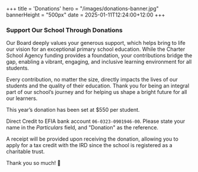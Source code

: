 +++
title = 'Donations'
hero = "/images/donations-banner.jpg"
bannerHeight = "500px"
date = 2025-01-11T12:24:00+12:00
+++

### Support Our School Through Donations

Our Board deeply values your generous support, which helps bring to life our vision for an exceptional primary school education. While the Charter School Agency funding provides a foundation, your contributions bridge the gap, enabling a vibrant, engaging, and inclusive learning environment for all students.

Every contribution, no matter the size, directly impacts the lives of our students and the quality of their education. Thank you for being an integral part of our school’s journey and for helping us shape a bright future for all our learners.

This year’s donation has been set at $550 per student.

Direct Credit to EFIA bank account `06-0323-0901946-00`. Please state your name in the _Particulars_ field, and "Donation" as the reference.

A receipt will be provided upon receiving the donation, allowing you to apply for a tax credit with the IRD since the school is registered as a charitable trust.

Thank you so much! 🙏
